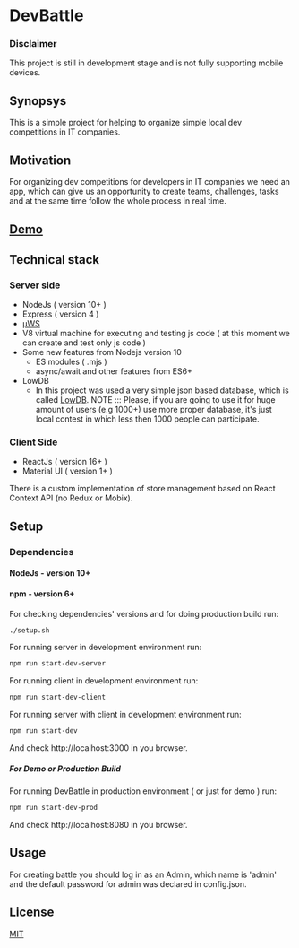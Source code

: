 # DevBattle

### Disclaimer

This project is still in development stage and is not fully supporting mobile devices.

## Synopsys

This is a simple project for helping to organize simple local dev competitions in IT companies.

## Motivation

For organizing dev competitions for developers in IT companies we need an app, which can give us an opportunity to create teams, challenges, tasks and at the same time follow the whole process in real time.

## [Demo](https://devbattle.surenatoyan.com)

## Technical stack

### Server side

 - NodeJs ( version 10+ )
  - Express ( version 4 )
  - [µWS](https://github.com/uNetworking/uWebSockets)
  - V8 virtual machine for executing and testing js code ( at this moment we can create and test only js code )
  - Some new features from Nodejs version 10
      - ES modules ( .mjs )
      - async/await and other features from ES6+
 - LowDB
      - In this project was used a very simple json based database, which is called [LowDB](https://github.com/typicode/lowdb). NOTE ::: Please, if you are going to use it for huge amount of users (e.g 1000+) use more proper database, it's just local contest in which less then 1000 people can participate.

### Client Side

  - ReactJs ( version 16+ )
  - Material UI ( version 1+ )
  
  There is a custom implementation of store management based on React Context API (no Redux or Mobix).
  
## Setup

### Dependencies

#### NodeJs - version 10+
#### npm - version 6+

For checking dependencies' versions and for doing production build run:

```bash
./setup.sh
```

For running server in development environment run:

```bash
npm run start-dev-server
```

For running client in development environment run:

```bash
npm run start-dev-client
```

For running server with client in development environment run:

```bash
npm run start-dev
```

And check http://localhost:3000 in you browser.

##### For Demo or Production Build

For running DevBattle in production environment ( or just for demo ) run:

```bash
npm run start-dev-prod
```

And check http://localhost:8080 in you browser.

## Usage

For creating battle you should log in as an Admin, which name is 'admin' and the default password for admin was declared in config.json.

## License

[MIT](./LICENSE)
